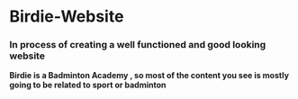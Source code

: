 # Birdie-Website

### In process of creating a well functioned and good looking website
**Birdie is a Badminton Academy , so most of the content you see is mostly going to be related to sport or badminton**